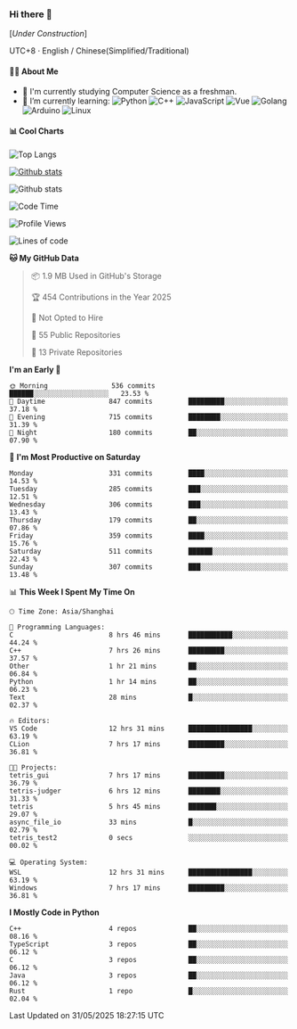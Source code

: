 ### Hi there 👋

\[*Under Construction*\]

UTC+8 · English / Chinese(Simplified/Traditional)

<!--
**NoNormalCreeper/NoNormalCreeper** is a ✨ _special_ ✨ repository because its `README.md` (this file) appears on your GitHub profile.

Here are some ideas to get you started:

- 🔭 I’m currently working on ...
- 🌱 I’m currently learning ...
- 👯 I’m looking to collaborate on ...
- 🤔 I’m looking for help with ...
- 💬 Ask me about ...
- 📫 How to reach me: ...
- 😄 Pronouns: ...
- ⚡ Fun fact: ...
-->

#### 👩‍💻 About Me

- 🏫 I'm currently studying Computer Science as a freshman.
- 🌱 I’m currently learning: 
![Python](https://img.shields.io/badge/-Python-blue?style=flat-square&logo=Python&logoColor=fff)
![C++](https://img.shields.io/badge/-C%2B%2B-00599C?style=flat-square&logo=C%2B%2B&logoColor=fff)
![JavaScript](https://img.shields.io/badge/-JavaScript-ffca18?style=flat-square&logo=JavaScript&logoColor=fff)
![Vue](https://img.shields.io/badge/-Vue-4FC08D?style=flat-square&logo=Vue.js&logoColor=fff)
![Golang](https://img.shields.io/badge/-Go-007d9c?style=flat-square&logo=Go&logoColor=fff)
![Arduino](https://img.shields.io/badge/-Arduino-00979D?style=flat-square&logo=Arduino&logoColor=fff)
![Linux](https://img.shields.io/badge/-Linux-FCC624?style=flat-square&logo=Linux&logoColor=fff)

#### 📊 Cool Charts

![Top Langs](https://readme-stats-zeta-six.vercel.app/api/top-langs/?username=NoNormalCreeper&layout=compact)

[![Github stats](https://readme-stats-zeta-six.vercel.app/api?username=NoNormalCreeper&show=reviews,discussions_started,discussions_answered,prs_merged,prs_merged_percentage)](https://github.com/anuraghazra/github-readme-stats)

![Github stats](https://github-profile-trophy.vercel.app/?username=NoNormalCreeper)


<!--START_SECTION:waka-->
![Code Time](http://img.shields.io/badge/Code%20Time-548%20hrs%207%20mins-blue)

![Profile Views](http://img.shields.io/badge/Profile%20Views-2-blue)

![Lines of code](https://img.shields.io/badge/From%20Hello%20World%20I%27ve%20Written-4.2%20million%20lines%20of%20code-blue)

**🐱 My GitHub Data** 

> 📦 1.9 MB Used in GitHub's Storage 
 > 
> 🏆 454 Contributions in the Year 2025
 > 
> 🚫 Not Opted to Hire
 > 
> 📜 55 Public Repositories 
 > 
> 🔑 13 Private Repositories 
 > 
**I'm an Early 🐤** 

```text
🌞 Morning                536 commits         ██████░░░░░░░░░░░░░░░░░░░   23.53 % 
🌆 Daytime                847 commits         █████████░░░░░░░░░░░░░░░░   37.18 % 
🌃 Evening                715 commits         ████████░░░░░░░░░░░░░░░░░   31.39 % 
🌙 Night                  180 commits         ██░░░░░░░░░░░░░░░░░░░░░░░   07.90 % 
```
📅 **I'm Most Productive on Saturday** 

```text
Monday                   331 commits         ████░░░░░░░░░░░░░░░░░░░░░   14.53 % 
Tuesday                  285 commits         ███░░░░░░░░░░░░░░░░░░░░░░   12.51 % 
Wednesday                306 commits         ███░░░░░░░░░░░░░░░░░░░░░░   13.43 % 
Thursday                 179 commits         ██░░░░░░░░░░░░░░░░░░░░░░░   07.86 % 
Friday                   359 commits         ████░░░░░░░░░░░░░░░░░░░░░   15.76 % 
Saturday                 511 commits         ██████░░░░░░░░░░░░░░░░░░░   22.43 % 
Sunday                   307 commits         ███░░░░░░░░░░░░░░░░░░░░░░   13.48 % 
```


📊 **This Week I Spent My Time On** 

```text
🕑︎ Time Zone: Asia/Shanghai

💬 Programming Languages: 
C                        8 hrs 46 mins       ███████████░░░░░░░░░░░░░░   44.24 % 
C++                      7 hrs 26 mins       █████████░░░░░░░░░░░░░░░░   37.57 % 
Other                    1 hr 21 mins        ██░░░░░░░░░░░░░░░░░░░░░░░   06.84 % 
Python                   1 hr 14 mins        ██░░░░░░░░░░░░░░░░░░░░░░░   06.23 % 
Text                     28 mins             █░░░░░░░░░░░░░░░░░░░░░░░░   02.37 % 

🔥 Editors: 
VS Code                  12 hrs 31 mins      ████████████████░░░░░░░░░   63.19 % 
CLion                    7 hrs 17 mins       █████████░░░░░░░░░░░░░░░░   36.81 % 

🐱‍💻 Projects: 
tetris_gui               7 hrs 17 mins       █████████░░░░░░░░░░░░░░░░   36.79 % 
tetris-judger            6 hrs 12 mins       ████████░░░░░░░░░░░░░░░░░   31.33 % 
tetris                   5 hrs 45 mins       ███████░░░░░░░░░░░░░░░░░░   29.07 % 
async_file_io            33 mins             █░░░░░░░░░░░░░░░░░░░░░░░░   02.79 % 
tetris_test2             0 secs              ░░░░░░░░░░░░░░░░░░░░░░░░░   00.02 % 

💻 Operating System: 
WSL                      12 hrs 31 mins      ████████████████░░░░░░░░░   63.19 % 
Windows                  7 hrs 17 mins       █████████░░░░░░░░░░░░░░░░   36.81 % 
```

**I Mostly Code in Python** 

```text
C++                      4 repos             ██░░░░░░░░░░░░░░░░░░░░░░░   08.16 % 
TypeScript               3 repos             ██░░░░░░░░░░░░░░░░░░░░░░░   06.12 % 
C                        3 repos             ██░░░░░░░░░░░░░░░░░░░░░░░   06.12 % 
Java                     3 repos             ██░░░░░░░░░░░░░░░░░░░░░░░   06.12 % 
Rust                     1 repo              █░░░░░░░░░░░░░░░░░░░░░░░░   02.04 % 
```




 Last Updated on 31/05/2025 18:27:15 UTC
<!--END_SECTION:waka-->

